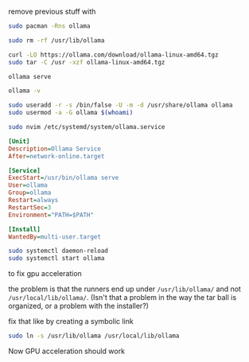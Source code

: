 remove previous stuff with 

```bash
sudo pacman -Rns ollama
```

```bash
sudo rm -rf /usr/lib/ollama
```

```bash
curl -LO https://ollama.com/download/ollama-linux-amd64.tgz
sudo tar -C /usr -xzf ollama-linux-amd64.tgz
```

```bash
ollama serve
```

```bash
ollama -v
```

```bash
sudo useradd -r -s /bin/false -U -m -d /usr/share/ollama ollama
sudo usermod -a -G ollama $(whoami)
```

```bash
sudo nvim /etc/systemd/system/ollama.service
```

```ini
[Unit]
Description=Ollama Service
After=network-online.target

[Service]
ExecStart=/usr/bin/ollama serve
User=ollama
Group=ollama
Restart=always
RestartSec=3
Environment="PATH=$PATH"

[Install]
WantedBy=multi-user.target
```

```bash
sudo systemctl daemon-reload
sudo systemctl start ollama
```

to fix gpu acceleration 

the problem is that the runners end up under 
`/usr/lib/ollama/` and not `/usr/local/lib/ollama/`. (Isn't that a problem in the way the tar ball is organized, or a problem with the installer?)

fix that like by creating a symbolic link

```bash
sudo ln -s /usr/lib/ollama /usr/local/lib/ollama
```

Now GPU acceleration should work